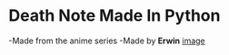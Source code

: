 # Death Note Made In Python
-Made from the anime series
-Made by **Erwin**
[image](https://user-images.githubusercontent.com/78267674/153262253-bd74c6b4-9705-4769-9cb8-163ffd130cc3.png)
